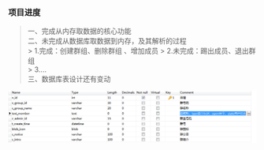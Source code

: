 ### 项目进度  
> 一、完成从内存取数据的核心功能     
> 二、未完成从数据库取数据到内存，及其解析的过程    
	> 1.完成：创建群组、删除群组 、增加成员 
	> 2.未完成：踢出成员、退出群组  
	> 3....  
> 三、数据库表设计还有变动      

![table:app_groupandmember](https://github.com/carsonWuu/openfire/blob/master/programme/groupFunction/app_groupandmember.png)